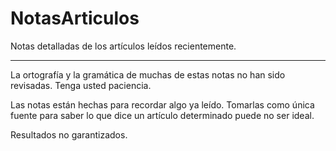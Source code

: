 # NotasArticulos
Notas detalladas de los artículos leídos recientemente.
____

La ortografía y la gramática de muchas de estas notas no han sido revisadas. Tenga usted paciencia.

Las notas están hechas para recordar algo ya leído. Tomarlas como única fuente para saber lo que dice un artículo determinado puede no ser ideal.

Resultados no garantizados.
